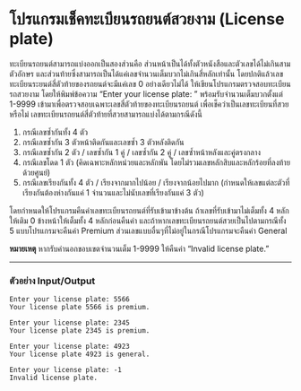 # โปรแกรมเช็คทะเบียนรถยนต์สวยงาม (License plate)

ทะเบียนรถยนต์สามารถแบ่งออกเป็นสองส่วนคือ ส่วนหน้าเป็นได้ทั้งตัวหนังสือและตัวเลขได้ไม่เกินสามตัวอักษร
และส่วนท้ายซึ่งสามารถเป็นได้แค่เลขจำนวนเต็มบวกไม่เกินสี่หลักเท่านั้น โดยปกติแล้วเลขทะเบียนระยนต์สี่ตัวท้ายของรถยนต์จะมีแค่เลข 0 อย่างเดียวไม่ได้
ให้เขียนโปรแกรมตรวจสอบทะเบียนรถสวยงาม โดยให้พิมพ์ข้อความ “Enter your license plate: ” 
พร้อมรับจำนวนเต็มบวกตั้งแต่ 1-9999 เข้ามาเพื่อตรวจสอบเฉพาะเลขสี่ตัวท้ายของทะเบียนรถยนต์ เพื่อเช็คว่าเป็นเลขทะเบียนที่สวยหรือไม่ 
เลขทะเบียนรถยนต์สี่ตัวท้ายที่สวยสามารถแบ่งได้ตามกรณีดังนี้

1.	กรณีเลขซ้ำกันทั้ง 4 ตัว
2.	กรณีเลขซ้ำกัน 3 ตัวหน้าติดกันและเลขซ้ำ 3 ตัวหลังติดกัน
3.	กรณีเลขซ้ำกัน 2 ตัว / เลขซ้ำกัน 1 คู่ / เลขซ้ำกัน 2 คู่ / เลขซ้ำหน้าหลังและคู่ตรงกลาง
4.	กรณีเลขโดด 1 ตัว (คิดเฉพาะหลักหน่วยและหลักพัน โดยไม่รวมเลขหลักสิบและหลักร้อยที่ลงท้ายด้วยศูนย์)
5.	กรณีเลขเรียงกันทั้ง 4 ตัว / เรียงจากมากไปน้อย / เรียงจากน้อยไปมาก (กำหนดให้เลขแต่ละตัวที่เรียงกันต้องห่างกันแค่ 1 จำนวนและไม่นับเลขที่เรียงกันแค่ 3 ตัว)

โดยกำหนดให้โปรแกรมคืนค่าเลขทะเบียนรถยนต์ที่รับเข้ามาข้างต้น ถ้าเลขที่รับเข้ามาไม่เต็มทั้ง 4 หลักให้เติม 0 ข้างหน้าให้เต็มทั้ง 4 หลักก่อนคืนค่า
และถ้าหากเลขทะเบียนรถยนต์สวยเป็นไปตามกรณีทั้ง 5 แบบโปรแกรมจะคืนค่า Premium ส่วนเลขแบบอื่นๆที่ไม่อยู่ในกรณีโปรแกรมจะคืนค่า General

**หมายเหตุ** หากรับค่านอกขอบเขตจำนวนเต็ม 1-9999 ให้คืนค่า “Invalid license plate.”

---

### **ตัวอย่าง** **Input/Output**

```
Enter your license plate: 5566
Your license plate 5566 is premium.
```

```
Enter your license plate: 2345
Your license plate 2345 is premium.
```

```
Enter your license plate: 4923
Your license plate 4923 is general.
```

```
Enter your license plate: -1
Invalid license plate.
```